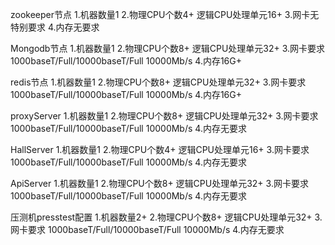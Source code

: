 zookeeper节点
	1.机器数量1
	2.物理CPU个数4+ 逻辑CPU处理单元16+
	3.网卡无特别要求
	4.内存无要求
	
Mongodb节点
	1.机器数量1
	2.物理CPU个数8+ 逻辑CPU处理单元32+
	3.网卡要求 1000baseT/Full/10000baseT/Full 10000Mb/s
	4.内存16G+
	
redis节点
	1.机器数量1
	2.物理CPU个数8+ 逻辑CPU处理单元32+
	3.网卡要求 1000baseT/Full/10000baseT/Full 10000Mb/s
	4.内存16G+

proxyServer
	1.机器数量1
	2.物理CPU个数8+ 逻辑CPU处理单元32+
	3.网卡要求 1000baseT/Full/10000baseT/Full 10000Mb/s
	4.内存无要求

HallServer
	1.机器数量1
	2.物理CPU个数4+ 逻辑CPU处理单元16+
	3.网卡要求 1000baseT/Full/10000baseT/Full 10000Mb/s
	4.内存无要求
	
ApiServer
	1.机器数量1
	2.物理CPU个数8+ 逻辑CPU处理单元32+
	3.网卡要求 1000baseT/Full/10000baseT/Full 10000Mb/s
	4.内存无要求
	
压测机presstest配置
	1.机器数量2+
	2.物理CPU个数8+ 逻辑CPU处理单元32+
	3.网卡要求 1000baseT/Full/10000baseT/Full 10000Mb/s
	4.内存无要求